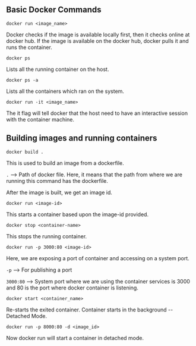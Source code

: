 ## Basic Docker Commands

```
docker run <image_name>
```
Docker checks if the image is available locally first, then it checks online at docker hub. If the image is available on the docker hub, docker pulls it and runs the container.

```
docker ps
```
Lists all the running container on the host.


```
docker ps -a
```
Lists all the containers which ran on the system.


```
docker run -it <image_name>
```
The it flag will tell docker that the host need to have an interactive session with the container machine.

## Building images and running containers

```
docker build .
```
This is used to build an image from a dockerfile.

`.` --> Path of docker file. Here, it means that the path from where we are running this command has the dockerfile.

After the image is built, we get an image id.
```
docker run <image-id>
````
This starts a container based upon the image-id provided.

```
docker stop <container-name>
```
This stops the running container.

```
docker run -p 3000:80 <image-id>
```
Here, we are exposing a port of container and accessing on a system port.

`-p` --> For publishing a port

`3000:80` --> System port where we are using the container services is 3000 and 80 is the port where docker container is listening.


```
docker start <container_name>
```
Re-starts the exited container. Container starts in the background -- Detached Mode.

```
docker run -p 8000:80 -d <image_id>
```
Now docker run will start a container in detached mode.